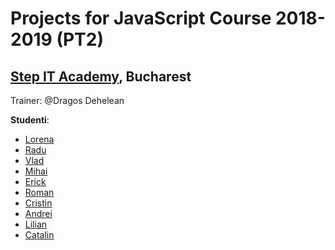 # Projects for JavaScript Course 2018-2019 (PT2)
## [Step IT Academy](https://itstep.ro/), Bucharest 
Trainer: @Dragos Dehelean

**Studenti**:

* [Lorena](https://github.com/Lorena4/JavaScript-Projects) 
* [Radu](https://github.com/RaduLecca/JavascriptProjects)
* [Vlad](https://github.com/meemknight)
* [Mihai](https://github.com/ManuMihai/Proiecte-JavaScript_StepIT)
* [Erick](https://github.com/andreaserick/JavaScript-Projects)
* [Roman]()
* [Cristin](https://github.com/GhihanisCristin/StepIT_webdev_projects/)
* [Andrei](https://github.com/ctrlAndrei/JavaScript-Projects)
* [Lilian](https://github.com/LilianMiron/JavaScript-projects/)
* [Catalin]()


